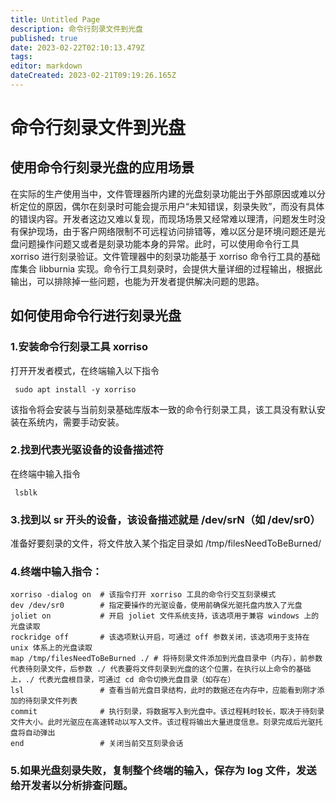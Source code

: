 ```yaml
---
title: Untitled Page
description: 命令行刻录文件到光盘
published: true
date: 2023-02-22T02:10:13.479Z
tags: 
editor: markdown
dateCreated: 2023-02-21T09:19:26.165Z
---
```


# 命令行刻录文件到光盘
## 使用命令行刻录光盘的应用场景
在实际的生产使用当中，文件管理器所内建的光盘刻录功能出于外部原因或难以分析定位的原因，偶尔在刻录时可能会提示用户“未知错误，刻录失败”，而没有具体的错误内容。开发者这边又难以复现，而现场场景又经常难以理清，问题发生时没有保护现场，由于客户网络限制不可远程访问排错等，难以区分是环境问题还是光盘问题操作问题又或者是刻录功能本身的异常。此时，可以使用命令行工具 xorriso 进行刻录验证。文件管理器中的刻录功能基于 xorriso 命令行工具的基础库集合 libburnia 实现。命令行工具刻录时，会提供大量详细的过程输出，根据此输出，可以排除掉一些问题，也能为开发者提供解决问题的思路。
## 如何使用命令行进行刻录光盘
### 1.安装命令行刻录工具 xorriso

打开开发者模式，在终端输入以下指令
```
 sudo apt install -y xorriso 
```
该指令将会安装与当前刻录基础库版本一致的命令行刻录工具，该工具没有默认安装在系统内，需要手动安装。

### 2.找到代表光驱设备的设备描述符

在终端中输入指令
```
 lsblk 
```
### 3.找到以 sr 开头的设备，该设备描述就是 /dev/srN（如 /dev/sr0）

准备好要刻录的文件，将文件放入某个指定目录如 /tmp/filesNeedToBeBurned/

### 4.终端中输入指令：
```
xorriso -dialog on 	# 该指令打开 xorriso 工具的命令行交互刻录模式
dev /dev/sr0 		# 指定要操作的光驱设备，使用前确保光驱托盘内放入了光盘
joliet on			# 开启 joliet 文件系统支持，该选项用于兼容 windows 上的光盘读取
rockridge off		# 该选项默认开启，可通过 off 参数关闭，该选项用于支持在 unix 体系上的光盘读取
map /tmp/filesNeedToBeBurned ./	# 将待刻录文件添加到光盘目录中（内存），前参数代表待刻录文件，后参数 ./ 代表要将文件刻录到光盘的这个位置，在执行以上命令的基础上，./ 代表光盘根目录，可通过 cd 命令切换光盘目录（如存在）
lsl 				# 查看当前光盘目录结构，此时的数据还在内存中，应能看到刚才添加的待刻录文件列表
commit 				# 执行刻录，将数据写入到光盘中。该过程耗时较长，取决于待刻录文件大小。此时光驱应在高速转动以写入文件。该过程将输出大量进度信息。刻录完成后光驱托盘将自动弹出
end					# 关闭当前交互刻录会话
```
### 5.如果光盘刻录失败，复制整个终端的输入，保存为 log 文件，发送给开发者以分析排查问题。